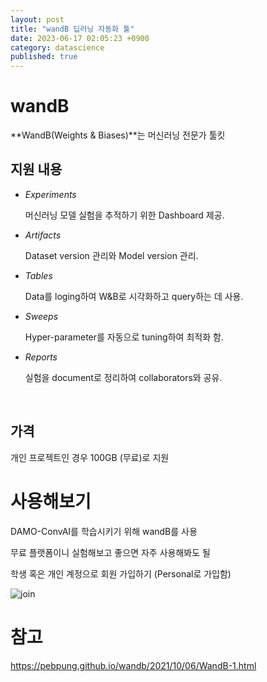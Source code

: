 ```yaml
---
layout: post
title: "wandB 딥러닝 자동화 툴"
date: 2023-06-17 02:05:23 +0900
category: datascience
published: true
---
```


# wandB

**WandB(Weights & Biases)**는 머신러닝 전문가 툴킷 



## 지원 내용

- *Experiments*

  머신러닝 모델 실험을 추적하기 위한 Dashboard 제공.

- *Artifacts*

  Dataset version 관리와 Model version 관리.

- *Tables*

  Data를 loging하여 W&B로 시각화하고 query하는 데 사용.

- *Sweeps*

  Hyper-parameter를 자동으로 tuning하여 최적화 함.

- *Reports*

  실험을 document로 정리하여 collaborators와 공유.

  ​

## 가격

개인 프로젝트인 경우 100GB (무료)로 지원



# 사용해보기 

DAMO-ConvAI를 학습시키기 위해 wandB를 사용 

무료 플랫폼이니 실험해보고 좋으면 자주 사용해봐도 될

학생 혹은 개인 계정으로 회원 가입하기 (Personal로 가입함)

![join](F:\code\whtngus.github.io\img\2023\wandb\join.PNG)























# 참고

https://pebpung.github.io/wandb/2021/10/06/WandB-1.html
